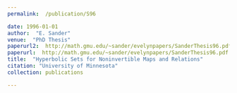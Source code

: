 ```yaml
---
permalink:  /publication/S96

date: 1996-01-01
author:  "E. Sander"
venue:  "PhD Thesis"
paperurl2:  http://math.gmu.edu/~sander/evelynpapers/SanderThesis96.pdf
paperurl:  http://math.gmu.edu/~sander/evelynpapers/SanderThesis96.pdf
title:  "Hyperbolic Sets for Noninvertible Maps and Relations"
citation: "University of Minnesota"
collection: publications

---
```

